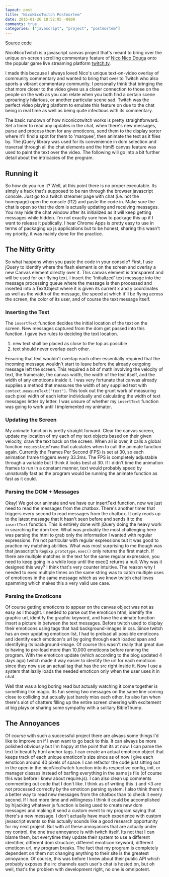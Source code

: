 ```yaml
---
layout: post
title: "NicoNicoTwitch Postmortem"
date: 2015-01-26 18:52:05 -0800
comments: true
categories: ["javascript", "project", "postmortem"]
---
```


<a href="https://github.com/lee-jason/Random_Projects/tree/master/niconicotwitch">Source code</a>

NicoNicoTwitch is a javascript canvas project that's meant to bring over the unique on-screen scrolling commentary feature of <a href="http://niconico.jp">Nico Nico Douga</a> onto the popular game live streaming platform <a href="http://twitch.tv">twitch.tv</a>. 

<!-- more -->

I made this because I always loved Nico's unique text-on-video overlay of community commentary and wanted to bring that over to Twitch who also sports a vibrant commentary community. I personally think that bringing the chat more closer to the video gives us a closer connection to those on the people on the web as you can relate when you both find a certain scene uproaringly hilarious, or another particular scene sad. Twitch was the perfect video playing platform to emulate this feature on due to the chat being in real time as well as being quite infectious with its commentary.

The basic rundown of how niconicotwitch works is pretty straightforward. Set a timer to read any updates in the chat, when there's new messages, parse and process them for any emoticons, send them to the display sorter where it'll find a spot for them to 'marquee', then animate the text as it flies by.  The jQuery library was used for its convenience in dom selection and traversal through all the chat elements and the html5 canvas feature was used to paint the text over the video. The following will go into a bit further detail about the intricacies of the program.

<h2>Running it</h2>
So how do you run it? Well, at this point there is no proper executable.  Its simply a hack that's supposed to be ran through the browser javascript console.  Just go to a twitch streamer page with chat (i.e. not the homepage) open the console (f12) and paste the code in. Make sure the chat is open so that the dom is actually updating and receiving messages. You may hide the chat window after its initialized as it will keep getting messages while hidden. I'm not exactly sure how to package this up if I want to release it publically.  I hear Chrome Apps is pretty easy to use in terms of packaging up js applications but to be honest, sharing this wasn't my priority, it was mainly done for the practice.

<h2>The Nitty Gritty</h2>
So what happens when you paste the code in your console?  First, I use jQuery to identify where the flash element is on the screen and overlay a new Canvas element directly over it. This canvas element is transparent and will be used for our flying text. I insert the 'Initialized' text message into the message processing queue where the message is then processed and inserted into a TextObject where it is given its current x and y coordinates as well as the width of the message, the speed at which it'll be flying across the screen, the color of its user, and of course the text message itself. 

<h3>Inserting the Text</h3>
The <code>insertText</code> function decides the initial location of the text on the screen. New messages captured from the dom get passed into this function.  I gave two rules to deciding the text location.
<ol>
    <li>new text shall be placed as close to the top as possible</li>
    <li>text should never overlap each other.</li>
</ol>
Ensuring that text wouldn't overlap each other essentially required that the incoming message wouldn't start to leave before the already outgoing message left the screen. This required a bit of math involving the velocity of text, the framerate, the canvas width, the width of the text itself, and the width of any emoticons inside it. I was very fortunate that canvas already supplies a method that measures the width of any supplied text with <code>context.measureText("text")</code>.  This took out the grunt work of measuring each pixel width of each letter individually and calculating the width of text messages letter by letter. I was unsure of whether my <code>insertText</code> function was going to work until I implemented my animator.

<h3>Updating the Screen</h3>
My animate function is pretty straight forward.  Clear the canvas screen, update my location of my each of my text objects based on their given velocity, draw the text back on the screen. When all is over, it calls a global function <code>requestAnimFrame</code> that calculates when to call the animate function again. Currently the Frames Per Second (FPS) is set at 30, so each animation frame triggers every 33.3ms. The FPS is completely adjustable through a variable but I think it looks best at 30.  If I didn't time the animation frames to run in a constant manner, text would probably speed by unnaturally fast as the program would be running the animate function as fast as it could.

<h3>Parsing the DOM + Messages</h3>
Okay! We got our animate and we have our insertText function, now we just need to read the messages from the chatbox.  There's another timer that triggers every second to read messages from the chatbox. It only reads up to the latest message that it hasn't seen before and sends it to the <code>insertText</code> function. This is entirely done with jQuery doing the heavy work in searching the dom tree.  What was probably the most challenging here was parsing the html to grab only the information I wanted with regular expressions.  I'm not particular with regular expressions but it was good to practice my matching abilities. What was most surprising to me though was that javascript's <code>RegExp.prototype.exec()</code> only returns the first match.  If there are multiple matches in the text for the same regular expression, you need to keep going in a while loop until the exec() returns a null.  Why was it designed this way?  I think that's very counter intuitive. The reason why I needed to exec multiple times on the same string was to catch multiple uses of emoticons in the same message which as we know twitch chat loves spamming which makes this a very valid use case.

<h3>Parsing the Emoticons</h3>
Of course getting emoticons to appear on the canvas object was not as easy as I thought. I needed to parse out the emoticon html, identify the graphic url, identify the graphic keyword, and have the animate function insert a picture in between the text messages. Before twitch used to display their emoticons using <span\> tags that had background-images in css. Since twitch has an ever updating emoticon list, I had to preload all possible emoticons and identify each emoticon's url by going through each loaded span and identifying its background-image. Of course this wasn't really that great due to having to pre-load more than 10,000 emoticons before running the program. With the emoticon update (which according to the blog updated 4 days ago) twitch made it way easier to identify the url for each emoticon since they now use an actual <img\> tag that has the src right inside it.  Now I use a system that lazily loads the needed emoticon only when the user uses it in chat.

Well that was a long boring read but actually watching it come together is something like magic.  Its fun seeing two messages on the same line coming close to colliding but actually just barely miss each other.  Its also fun when there's alot of chatters filling up the entire screen cheering with excitement at big plays or sharing some sympathy with a solitary BibleThump.

<h2>The Annoyances</h2>
Of course with such a successful project there are always some things I'd like to improve on if I even want to go back to this. It can always be more polished obviously but I'm happy at the point that its at now. I can parse the text to beautify html anchor tags. I can create an actual emoticon object that keeps track of each unique emoticon's size since as of now I give each emoticon around 40 pixels of space. I can refactor the code just sitting out in the open in the nicoNicoTwitch function into its respective config, init, or manager classes instead of barfing everything in the same js file (of course this was before I knew about require.js). I can also clean up comments commenting out code that I don't like.  I think as of writing this :) and <3 are not processed correctly by the emoticon parsing system. I also think there's a better way to read new messages from the chatbox than to check it every second. If I had more time and willingness I think it could be accomplished by hijacking whatever js function is being used to create new dom messages and making it send a custom event to my program saying that there's a new message.  I don't actually have much experience with custom javascript events so this actually sounds like a good research opportunity for my next project. But with all these annoyances that are actually under my control, the one true annoyance is with twitch itself.  Its not that I can blame them, but everytime they update their system to use a different identifier, different dom structure, different emoticon keyword, different emoticon url, my program breaks. The fact that my program is completely dependent on them not changing anything to their site is the greatest annoyance.  Of course, this was before I knew about their public API which probably exposes the irc channels each user's chat is hosted on, but oh well, that's the problem with development right, no one is omnipotent.